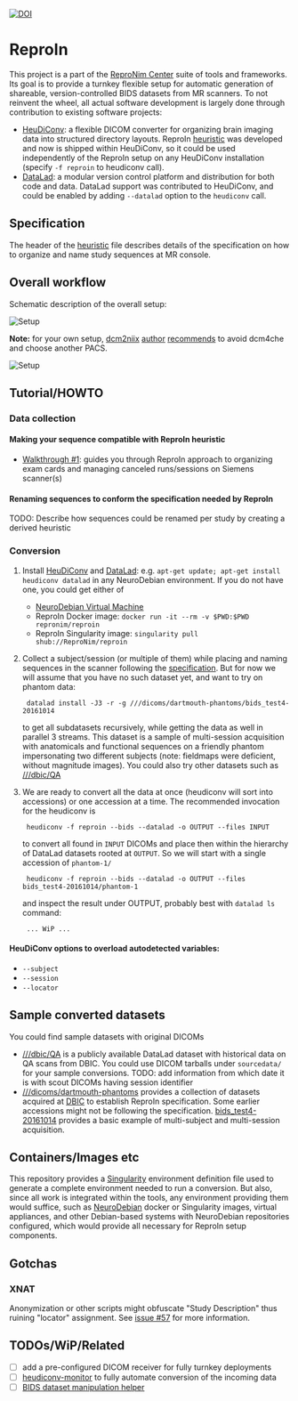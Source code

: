 [![DOI](https://zenodo.org/badge/120343858.svg)](https://zenodo.org/badge/latestdoi/120343858)

# ReproIn

This project is a part of the [ReproNim Center](http://ReproNim.org)
suite of tools and frameworks.  Its goal is to provide a
turnkey flexible setup for automatic generation of shareable,
version-controlled BIDS datasets from MR scanners.  To not reinvent the wheel,
all actual software development is largely done through contribution to
existing software projects:

- [HeuDiConv]:
  a flexible DICOM converter for organizing brain imaging data into structured
  directory layouts.
  ReproIn [heuristic] was developed and now is shipped within HeuDiConv,
  so it could be used independently of the ReproIn setup on any HeuDiConv
  installation (specify `-f reproin` to heudiconv call).
- [DataLad]:
  a modular version control platform and distribution for both code and
  data.  DataLad support was contributed to HeuDiConv, and could be
  enabled by adding `--datalad` option to the `heudiconv` call.

## Specification

The header of the [heuristic] file describes details of the
specification on how to organize and name study sequences at MR console.

## Overall workflow

Schematic description of the overall setup:

![Setup](docs/source/images/dbic-flow.png)

**Note:** for your own setup, [dcm2niix](https://github.com/rordenlab/dcm2niix)
[author](https://github.com/neurolabusc)
[recommends](https://github.com/neurolabusc/dcm_qa_agfa) to avoid dcm4che and
choose another PACS.

![Setup](docs/source/images/dbic-conversions.png)

## Tutorial/HOWTO

### Data collection

#### Making your sequence compatible with ReproIn heuristic

- [Walkthrough #1](docs/walkthrough-1.md): guides you through
ReproIn approach to organizing exam cards and managing canceled runs/sessions
on Siemens scanner(s)

#### Renaming sequences to conform the specification needed by ReproIn

TODO: Describe how sequences could be renamed per study by creating a derived
heuristic

### Conversion

1. Install [HeuDiConv] and [DataLad]: e.g.
   `apt-get update; apt-get install heudiconv datalad` in any NeuroDebian environment.
   If you do not have one, you could get either of
   - [NeuroDebian Virtual Machine](http://neuro.debian.net/vm.html)
   - ReproIn Docker image: `docker run -it --rm -v $PWD:$PWD repronim/reproin`
   - ReproIn Singularity image: `singularity pull shub://ReproNim/reproin`

2. Collect a subject/session (or multiple of them) while placing and
   naming sequences in the scanner following the [specification].
   But for now we will assume that you have no such dataset yet, and
   want to try on phantom data:

        datalad install -J3 -r -g ///dicoms/dartmouth-phantoms/bids_test4-20161014

   to get all subdatasets recursively, while getting the data as well
   in parallel 3 streams.
   This dataset is a sample of multi-session acquisition with anatomicals and
   functional sequences on a friendly phantom impersonating two different
   subjects (note: fieldmaps were deficient, without magnitude images).
   You could also try other datasets such as [///dbic/QA]

3. We are ready to convert all the data at once (heudiconv will sort
   into accessions) or one accession at a time.
   The recommended invocation for the heudiconv is

        heudiconv -f reproin --bids --datalad -o OUTPUT --files INPUT

   to convert all found in `INPUT` DICOMs and place then within the
   hierarchy of DataLad datasets rooted at `OUTPUT`.  So we will start
   with a single accession of `phantom-1/`

        heudiconv -f reproin --bids --datalad -o OUTPUT --files bids_test4-20161014/phantom-1

   and inspect the result under OUTPUT, probably best with `datalad ls`
   command:

        ... WiP ...



#### HeuDiConv options to overload autodetected variables:

- `--subject`
- `--session`
- `--locator`



## Sample converted datasets

You could find sample datasets with original DICOMs

- [///dbic/QA] is a publicly
  available DataLad dataset with historical data on QA scans from DBIC.
  You could use DICOM tarballs under `sourcedata/` for your sample
  conversions.
  TODO: add information from which date it is with scout DICOMs having
  session identifier
- [///dicoms/dartmouth-phantoms](http://datasets.datalad.org/?dir=/dicoms/dartmouth-phantoms)
  provides a collection of datasets acquired at [DBIC] to establish
  ReproIn specification.  Some earlier accessions might not be following
  the specification.
  [bids_test4-20161014](http://datasets.datalad.org/?dir=/dicoms/dartmouth-phantoms/bids_test4-20161014)
  provides a basic example of multi-subject and multi-session acquisition.

## Containers/Images etc

This repository provides a [Singularity](./Singularity) environment
definition file used to generate a complete environment needed to run
a conversion.  But also, since all work is integrated within the
tools, any environment providing them would suffice, such as
[NeuroDebian](https://neuro.debian.net) docker or Singularity images, virtual appliances, and
other Debian-based systems with NeuroDebian repositories configured,
which would provide all necessary for ReproIn setup components.

## Gotchas

### XNAT

Anonymization or other scripts might obfuscate "Study Description" thus ruining
"locator" assignment.  See 
[issue #57](https://github.com/ReproNim/reproin/issues/57) for more information.

## TODOs/WiP/Related

- [ ] add a pre-configured DICOM receiver for fully turnkey deployments
- [ ] [heudiconv-monitor] to fully automate conversion of the incoming
      data
- [ ] [BIDS dataset manipulation helper](https://github.com/INCF/bidsutils/issues/6)

[HeuDiConv]: https://github.com/nipy/heudiconv
[DataLad]: http://datalad.org
[heuristic]: https://github.com/nipy/heudiconv/blob/master/heudiconv/heuristics/reproin.py
[specification]: https://github.com/nipy/heudiconv/blob/master/heudiconv/heuristics/reproin.py
[heudiconv-monitor]: https://github.com/nipy/heudiconv/blob/master/heudiconv/cli/monitor.py
[DBIC]: http://dbic.dartmouth.edu
[///dbic/QA]: http://datasets.datalad.org/?dir=/dbic/QA
